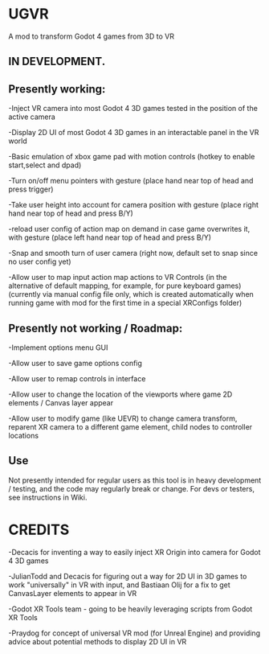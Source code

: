 # UGVR
 A mod to transform Godot 4 games from 3D to VR

## IN DEVELOPMENT.

## Presently working:

-Inject VR camera into most Godot 4 3D games tested in the position of the active camera

-Display 2D UI of most Godot 4 3D games in an interactable panel in the VR world

-Basic emulation of xbox game pad with motion controls (hotkey to enable start,select and dpad)

-Turn on/off menu pointers with gesture (place hand near top of head and press trigger)

-Take user height into account for camera position with gesture (place right hand near top of head and press B/Y)

-reload user config of action map on demand in case game overwrites it, with gesture (place left hand near top of head and press B/Y)


-Snap and smooth turn of user camera (right now, default set to snap since no user config yet)

-Allow user to map input action map actions to VR Controls (in the alternative of default mapping, for example, for pure keyboard games) (currently via manual config file only, which is created automatically when running game with mod for the first time in a special XRConfigs folder)

## Presently not working / Roadmap:

-Implement options menu GUI

-Allow user to save game options config

-Allow user to remap controls in interface 


-Allow user to change the location of the viewports where game 2D elements / Canvas layer appear


-Allow user to modify game (like UEVR) to change camera transform, reparent XR camera to a different game element, child nodes to controller locations

## Use

Not presently intended for regular users as this tool is in heavy development / testing, and the code may regularly break or change. For devs or testers, see instructions in Wiki.

# CREDITS

-Decacis for inventing a way to easily inject XR Origin into camera for Godot 4 3D games

-JulianTodd and Decacis for figuring out a way for 2D UI in 3D games to work "universally" in VR with input, and Bastiaan Olij for a fix to get CanvasLayer elements to appear in VR

-Godot XR Tools team - going to be heavily leveraging scripts from Godot XR Tools

-Praydog for concept of universal VR mod (for Unreal Engine) and providing advice about potential methods to display 2D UI in VR
